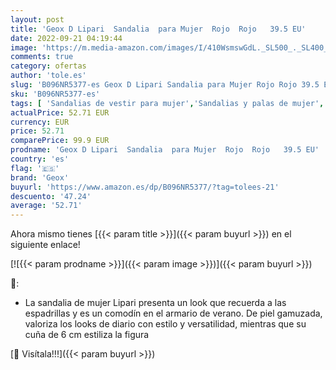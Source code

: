 ```yaml
---
layout: post
title: 'Geox D Lipari  Sandalia  para Mujer  Rojo  Rojo   39.5 EU'
date: 2022-09-21 04:19:44
image: 'https://m.media-amazon.com/images/I/410WsmswGdL._SL500_._SL400_.jpg'
comments: true
category: ofertas
author: 'tole.es'
slug: 'B096NR5377-es Geox D Lipari Sandalia para Mujer Rojo Rojo 39.5 EU'
sku: 'B096NR5377-es'
tags: [ 'Sandalias de vestir para mujer','Sandalias y palas de mujer','Zapatos','Zapatos para mujer','Zapatos y complementos','geox','sandalia','🇪🇸', ]
actualPrice: 52.71 EUR
currency: EUR
price: 52.71
comparePrice: 99.9 EUR
prodname: 'Geox D Lipari  Sandalia  para Mujer  Rojo  Rojo   39.5 EU'
country: 'es'
flag: '🇪🇸'
brand: 'Geox'
buyurl: 'https://www.amazon.es/dp/B096NR5377/?tag=tolees-21'
descuento: '47.24'
average: '52.71'
---
```


Ahora mismo tienes [{{< param title >}}]({{< param buyurl >}}) en el siguiente enlace!

[![{{< param prodname >}}]({{< param image >}})]({{< param buyurl >}})

🔎:

- La sandalia de mujer Lipari presenta un look que recuerda a las espadrillas y es un comodín en el armario de verano. De piel gamuzada, valoriza los looks de diario con estilo y versatilidad, mientras que su cuña de 6 cm estiliza la figura

[🛒 Visítala!!!]({{< param buyurl >}})
